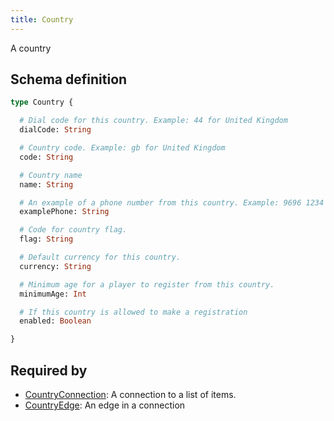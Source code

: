 ```yaml
---
title: Country
---
```


<p>A country</p>


## Schema definition
```graphql
type Country {

  # Dial code for this country. Example: 44 for United Kingdom
  dialCode: String 

  # Country code. Example: gb for United Kingdom
  code: String 

  # Country name
  name: String 

  # An example of a phone number from this country. Example: 9696 1234 for Malta
  examplePhone: String 

  # Code for country flag.
  flag: String 

  # Default currency for this country.
  currency: String 

  # Minimum age for a player to register from this country.
  minimumAge: Int 

  # If this country is allowed to make a registration
  enabled: Boolean 

}
```
## Required by
* [CountryConnection](graphql/schema/countryconnection.md): A connection to a list of items.
* [CountryEdge](graphql/schema/countryedge.md): An edge in a connection
